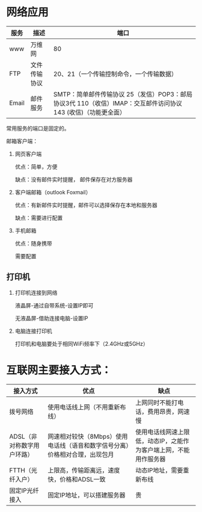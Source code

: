 # 网络应用

| 服务  | 描述         | 端口                                                         |
| ----- | ------------ | ------------------------------------------------------------ |
| www   | 万维网       | 80                                                           |
| FTP   | 文件传输协议 | 20、21（一个传输控制命令，一个传输数据）                     |
| Email | 邮件服务     | SMTP：简单邮件传输协议 25（发信）POP3：邮局协议3代 110（收信）IMAP：交互邮件访问协议 143 (收信)（功能更全面） |

常用服务的端口是固定的。

邮箱客户端：

1.  网页客户端

    优点：简单，方便

    缺点：没有邮件实时提醒， 邮件保存在对方服务器

2.  客户端邮箱（outlook Foxmail）

    优点：有新邮件实时提醒，邮件可以选择保存在本地和服务器

    缺点：需要进行配置

3.  手机邮箱

    优点：随身携带

    需要配置

## 打印机

1.  打印机连接到网络

    液晶屏-通过自带系统-设置IP即可

    无液晶屏-借助连接电脑-设置IP

2.  电脑连接打印机

    打印机和电脑要处于相同WiFi频率下（2.4GHz或5GHz）

# 互联网主要接入方式：

| 接入方式                   | 优点                                                         | 缺点                                                         |
| -------------------------- | ------------------------------------------------------------ | ------------------------------------------------------------ |
| 拨号网络                   | 使用电话线上网（不用重新布线）                               | 上网同时不能打电话，费用昂贵，网速慢                         |
| ADSL（非对称数字用户环路） | 网速相对较快（8Mbps）使用电话线（语音和数字信号分离）价格相对合理，出现包月 | 使用电话线网速上限低，动态IP，之能作为客户端上网，不能用作服务器 |
| FTTH（光纤入户）           | 上限高，传输距离远，速度快，价格和ADSL一致                   | 动态IP地址，需要重新布线                                     |
| 固定IP光纤接入             | 固定IP地址，可以搭建服务器                                   | 贵                                                           |

